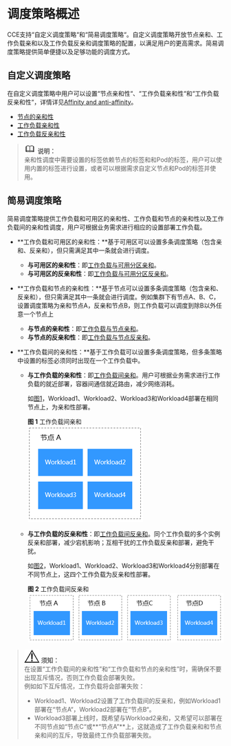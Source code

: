 # 调度策略概述<a name="cce_01_0051"></a>

CCE支持“自定义调度策略“和“简易调度策略“。自定义调度策略开放节点亲和、工作负载亲和以及工作负载反亲和调度策略的配置，以满足用户的更高需求。简易调度策略提供简单便捷以及足够功能的调度方式。

## 自定义调度策略<a name="section2169530191212"></a>

在自定义调度策略中用户可以设置“节点亲和性“、“工作负载亲和性“和“工作负载反亲和性“，详情详见[Affinity and anti-affinity](https://kubernetes.io/docs/concepts/configuration/assign-pod-node/?spm=a2c4g.11186623.2.34.7f4d38f6C1WPWj#affinity-and-anti-affinity)。

-   [节点的亲和性](节点亲和性.md)
-   [工作负载亲和性](工作负载亲和性.md)
-   [工作负载反亲和性](工作负载反亲和性.md)

>![](public_sys-resources/icon-note.gif) **说明：**   
>亲和性调度中需要设置的标签依赖节点的标签和和Pod的标签，用户可以使用内置的标签进行设置，或者可以根据需求自定义节点和Pod的标签并使用。  

## 简易调度策略<a name="section10806164114720"></a>

简易调度策略提供工作负载和可用区的亲和性、工作负载和节点的亲和性以及工作负载间的亲和性调度，用户可根据业务需求进行相应的设置部署工作负载。

-   **工作负载和可用区的亲和性：**基于可用区可以设置多条调度策略（包含亲和、反亲和），但只需满足其中一条就会进行调度。
    -   **与可用区的亲和性**：即[工作负载与可用分区亲和](工作负载与可用分区亲和.md)。
    -   **与可用区的反亲和性**：即[工作负载与可用分区反亲和](工作负载与可用分区反亲和.md)。

-   **工作负载和节点的亲和性：**基于节点可以设置多条调度策略（包含亲和、反亲和），但只需满足其中一条就会进行调度。例如集群下有节点A、B、C，设置调度策略为亲和节点A，反亲和节点B，则工作负载可以调度到除B以外任意一个节点上
    -   **与节点的亲和性**：即[工作负载与节点亲和](工作负载与节点亲和.md)。
    -   **与节点的反亲和性**：即[工作负载与节点反亲和](工作负载与节点反亲和.md)。

-   **工作负载间的亲和性：**基于工作负载可以设置多条调度策略，但多条策略中设置的标签必须同时出现在一个工作负载中。
    -   **与工作负载的亲和性**：即[工作负载间亲和](工作负载间亲和.md)。用户可根据业务需求进行工作负载的就近部署，容器间通信就近路由，减少网络消耗。

        如[图1](#fig3017424713)，Workload1、Workload2、Workload3和Workload4部署在相同节点上，为亲和性部署。

        **图 1**  工作负载间亲和<a name="fig3017424713"></a>  
        ![](figures/工作负载间亲和.png "工作负载间亲和")

    -   **与工作负载的反亲和性**：即[工作负载间反亲和](工作负载间反亲和.md)。同个工作负载的多个实例反亲和部署，减少宕机影响；互相干扰的工作负载反亲和部署，避免干扰。

        如[图2](#fig1505421971)，Workload1、Workload2、Workload3和Workload4分别部署在不同节点上，这四个工作负载为反亲和性部署。

        **图 2**  工作负载间反亲和<a name="fig1505421971"></a>  
        ![](figures/工作负载间反亲和.png "工作负载间反亲和")



>![](public_sys-resources/icon-notice.gif) **须知：**   
>在设置“工作负载间的亲和性”和“工作负载和节点的亲和性”时，需确保不要出现互斥情况，否则工作负载会部署失败。  
>例如如下互斥情况，工作负载将会部署失败：  
>-   Workload1、Workload2设置了工作负载间的反亲和，例如Workload1部署在“节点A“，Workload2部署在“节点B“。  
>-   Workload3部署上线时，既希望与Workload2亲和，又希望可以部署在不同节点如“节点C“或**“节点A”**上，这就造成了工作负载亲和和节点亲和间的互斥，导致最终工作负载部署失败。  

